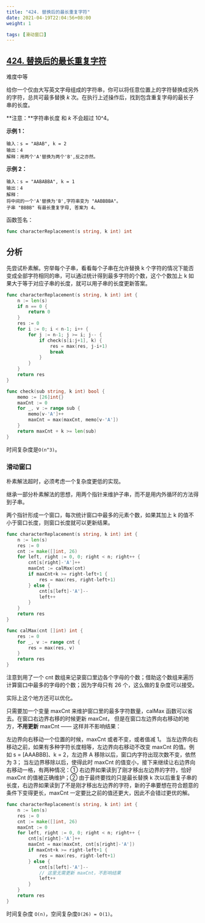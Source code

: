```yaml
---
title: "424. 替换后的最长重复字符"
date: 2021-04-19T22:04:56+08:00
weight: 1

tags: [滑动窗口]
---
```


## [424. 替换后的最长重复字符](https://leetcode-cn.com/problems/longest-repeating-character-replacement/)

难度中等

给你一个仅由大写英文字母组成的字符串，你可以将任意位置上的字符替换成另外的字符，总共可最多替换 *k* 次。在执行上述操作后，找到包含重复字母的最长子串的长度。

**注意：**字符串长度 和 *k* 不会超过 10^4。

 **示例 1：**

```
输入：s = "ABAB", k = 2
输出：4
解释：用两个'A'替换为两个'B',反之亦然。
```

**示例 2：**

```
输入：s = "AABABBA", k = 1
输出：4
解释：
将中间的一个'A'替换为'B',字符串变为 "AABBBBA"。
子串 "BBBB" 有最长重复字母, 答案为 4。
```

函数签名：

```go
func characterReplacement(s string, k int) int
```

## 分析

先尝试朴素解。穷举每个子串，看看每个子串在允许替换 k 个字符的情况下能否变成全部字符相同的串，可以通过统计得到最多字符的个数，这个个数加上 k 如果大于等于对应子串的长度，就可以用子串的长度更新答案。

```go
func characterReplacement(s string, k int) int {
	n := len(s)
	if n == 0 {
		return 0
	}
	res := 0
	for i := 0; i < n-1; i++ {
		for j := n-1; j >= i; j-- {
			if check(s[i:j+1], k) {
				res = max(res, j-i+1)
				break
			}			
		}
	}
	return res
}

func check(sub string, k int) bool {
	memo := [26]int{}
	maxCnt := 0
	for _, v := range sub {
		memo[v-'A']++
		maxCnt = max(maxCnt, memo[v-'A'])
	}
	return maxCnt + k >= len(sub)
}
```

时间复杂度是`O(n^3)`。

### 滑动窗口

朴素解法超时，必须考虑一个复杂度更低的实现。

继承一部分朴素解法的思想，用两个指针来维护子串，而不是用内外循环的方法得到子串。

两个指针形成一个窗口，每次统计窗口中最多的元素个数，如果其加上 k 的值不小于窗口长度，则窗口长度就可以更新结果。

```go
func characterReplacement(s string, k int) int {
	n := len(s)
	res := 0
	cnt := make([]int, 26)
	for left, right := 0, 0; right < n; right++ {
		cnt[s[right]-'A']++
		maxCnt := calMax(cnt)
		if maxCnt+k >= right-left+1 {
			res = max(res, right-left+1)
		} else {
			cnt[s[left]-'A']--
			left++
		}
	}
	return res
}

func calMax(cnt []int) int {
	res := 0
	for _, v := range cnt {
		res = max(res, v)
	}
	return res
}
```

注意到用了一个 cnt 数组来记录窗口里边各个字母的个数；借助这个数组来遍历计算窗口中最多的字母的个数；因为字母只有 26 个，这么做的复杂度可以接受。

实际上这个地方还可以优化。

只需要加一个变量 maxCnt 来维护窗口里的最多字符数量，calMax 函数可以省去。在窗口右边界右移的时候更新 maxCnt， 但是在窗口左边界向右移动的地方，**不用更新** maxCnt —— 这样并不影响结果：

左边界向右移动一个位置的时候，maxCnt 或者不变，或者值减 1。
当左边界向右移动之前，如果有多种字符长度相等，左边界向右移动不改变 maxCnt 的值。例如 s = [AAABBB]、k = 2，左边界 A 移除以后，窗口内字符出现次数不变，依然为 3；
当左边界移除以后，使得此时 maxCnt 的值变小，接下来继续让右边界向右移动一格，有两种情况：① 右边界如果读到了刚才移出左边界的字符，恰好 maxCnt 的值被正确维护；② 由于最终要找的只是最长替换 k 次以后重复子串的长度，右边界如果读到了不是刚才移出左边界的字符，新的子串要想在符合题意的条件下变得更长，maxCnt 一定要比之前的值还更大，因此不会错过更优的解。

```go
func characterReplacement(s string, k int) int {
	n := len(s)
	res := 0
	cnt := make([]int, 26)
	maxCnt := 0
	for left, right := 0, 0; right < n; right++ {
		cnt[s[right]-'A']++
		maxCnt = max(maxCnt, cnt[s[right]-'A'])
		if maxCnt+k >= right-left+1 {
			res = max(res, right-left+1)
		} else {
			cnt[s[left]-'A']--
			// 这里无需更新 maxCnt，不影响结果
			left++
		}
	}
	return res
}
```

时间复杂度 `O(n)`，空间复杂度`O(26) = O(1)`。
